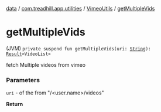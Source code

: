 [data](../../index.md) / [com.treadhill.app.utilities](../index.md) / [VimeoUtils](index.md) / [getMultipleVids](./get-multiple-vids.md)

# getMultipleVids

(JVM) `private suspend fun getMultipleVids(uri: `[`String`](https://kotlinlang.org/api/latest/jvm/stdlib/kotlin/-string/index.html)`): `[`Result`](../../com.treadhill.app.data-types/-result/index.md)`<VideoList>`

fetch Multiple videos from vimeo

### Parameters

`uri` - of the from "/&lt;user.name&gt;/videos"

**Return**

